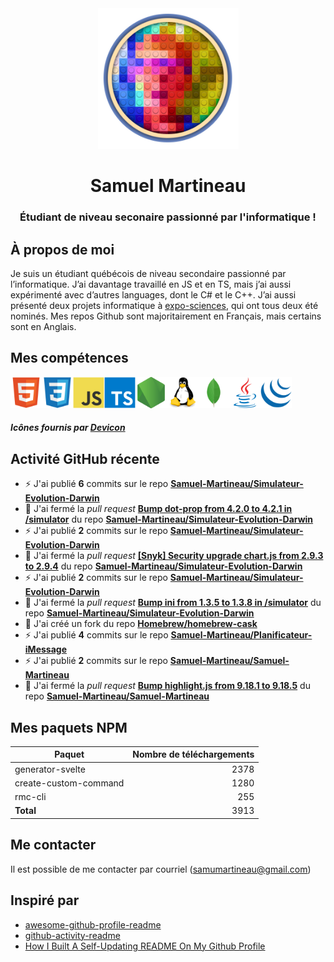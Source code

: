 <div align="middle">
  <img height="225" alt="avatar" src="https://raw.githubusercontent.com/Samuel-Martineau/Samuel-Martineau/master/avatar.png">
  <h1>Samuel Martineau</h1>
  <h3>Étudiant de niveau seconaire passionné par l'informatique !</h3>
</div>

## À propos de moi

Je suis un étudiant québécois de niveau secondaire passionné par l’informatique. J’ai davantage travaillé en JS et en TS, mais j’ai aussi expérimenté avec d’autres languages, dont le C# et le C++. J’ai aussi présenté deux projets informatique à [expo-sciences](https://technoscience.ca/programmes/expo-sciences/), qui ont tous deux été nominés. Mes repos Github sont majoritairement en Français, mais certains sont en Anglais.

## Mes compétences

<img alt="HTML5" src="https://raw.githubusercontent.com/devicons/devicon/master/icons/html5/html5-original.svg" width="50" title="HTML5" /><img alt="CSS3" src="https://raw.githubusercontent.com/devicons/devicon/master/icons/css3/css3-original.svg" width="50" title="CSS3" /><img alt="JavaScript" src="https://raw.githubusercontent.com/devicons/devicon/master/icons/javascript/javascript-original.svg" width="50" title="JavaScript" /><img alt="TypeScript" src="https://raw.githubusercontent.com/devicons/devicon/master/icons/typescript/typescript-original.svg" width="50" title="TypeScript" /><img alt="NodeJS" src="https://raw.githubusercontent.com/devicons/devicon/master/icons/nodejs/nodejs-original.svg" width="50" title="NodeJS" /><img alt="Linux" src="https://raw.githubusercontent.com/devicons/devicon/master/icons/linux/linux-original.svg" width="50" title="Linux" /><img alt="MongoDB" src="https://raw.githubusercontent.com/devicons/devicon/master/icons/mongodb/mongodb-original.svg" width="50" title="MongoDB" /><img alt="Java" src="https://raw.githubusercontent.com/devicons/devicon/master/icons/java/java-original.svg" width="50" title="Java" /><img alt="jQuery" src="https://raw.githubusercontent.com/devicons/devicon/master/icons/jquery/jquery-original.svg" width="50" title="jQuery" />

##### Icônes fournis par [Devicon](https://konpa.github.io/devicon/)

## Activité GitHub récente

- ⚡ J&#x27;ai publié **6** commits sur le repo [**Samuel-Martineau/Simulateur-Evolution-Darwin**](https://github.com/Samuel-Martineau/Simulateur-Evolution-Darwin)
- 🚫 J&#x27;ai fermé la _pull request_ [**Bump dot-prop from 4.2.0 to 4.2.1 in /simulator**](https://github.com/Samuel-Martineau/Simulateur-Evolution-Darwin/pull/14) du repo [**Samuel-Martineau/Simulateur-Evolution-Darwin**](https://github.com/Samuel-Martineau/Simulateur-Evolution-Darwin)
- ⚡ J&#x27;ai publié **2** commits sur le repo [**Samuel-Martineau/Simulateur-Evolution-Darwin**](https://github.com/Samuel-Martineau/Simulateur-Evolution-Darwin)
- 🚫 J&#x27;ai fermé la _pull request_ [**[Snyk] Security upgrade chart.js from 2.9.3 to 2.9.4**](https://github.com/Samuel-Martineau/Simulateur-Evolution-Darwin/pull/12) du repo [**Samuel-Martineau/Simulateur-Evolution-Darwin**](https://github.com/Samuel-Martineau/Simulateur-Evolution-Darwin)
- ⚡ J&#x27;ai publié **2** commits sur le repo [**Samuel-Martineau/Simulateur-Evolution-Darwin**](https://github.com/Samuel-Martineau/Simulateur-Evolution-Darwin)
- 🚫 J&#x27;ai fermé la _pull request_ [**Bump ini from 1.3.5 to 1.3.8 in /simulator**](https://github.com/Samuel-Martineau/Simulateur-Evolution-Darwin/pull/13) du repo [**Samuel-Martineau/Simulateur-Evolution-Darwin**](https://github.com/Samuel-Martineau/Simulateur-Evolution-Darwin)
- 🌈 J&#x27;ai créé un fork du repo [**Homebrew/homebrew-cask**](https://github.com/Homebrew/homebrew-cask)
- ⚡ J&#x27;ai publié **4** commits sur le repo [**Samuel-Martineau/Planificateur-iMessage**](https://github.com/Samuel-Martineau/Planificateur-iMessage)
- ⚡ J&#x27;ai publié **2** commits sur le repo [**Samuel-Martineau/Samuel-Martineau**](https://github.com/Samuel-Martineau/Samuel-Martineau)
- 🚫 J&#x27;ai fermé la _pull request_ [**Bump highlight.js from 9.18.1 to 9.18.5**](https://github.com/Samuel-Martineau/Samuel-Martineau/pull/1) du repo [**Samuel-Martineau/Samuel-Martineau**](https://github.com/Samuel-Martineau/Samuel-Martineau)

## Mes paquets NPM

| Paquet                | Nombre de téléchargements |
| --------------------- | ------------------------: |
| generator-svelte      |                      2378 |
| create-custom-command |                      1280 |
| rmc-cli               |                       255 |
| **Total**             |                      3913 |

## Me contacter

Il est possible de me contacter par courriel ([samumartineau@gmail.com](mailto:samumartineau@gmail.com))

## Inspiré par

- [awesome-github-profile-readme](https://github.com/abhisheknaiidu/awesome-github-profile-readme)
- [github-activity-readme](https://github.com/jamesgeorge007/github-activity-readme)
- [How I Built A Self-Updating README On My Github Profile](https://www.mokkapps.de/blog/how-i-built-a-self-updating-readme-on-my-git-hub-profile/)

